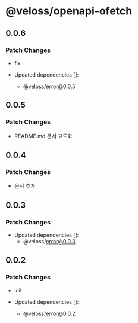 # @veloss/openapi-ofetch

## 0.0.6

### Patch Changes

- fix

- Updated dependencies []:
  - @veloss/error@0.0.5

## 0.0.5

### Patch Changes

- README.md 문서 고도화

## 0.0.4

### Patch Changes

- 문서 추가

## 0.0.3

### Patch Changes

- Updated dependencies []:
  - @veloss/error@0.0.3

## 0.0.2

### Patch Changes

- init

- Updated dependencies []:
  - @veloss/error@0.0.2
